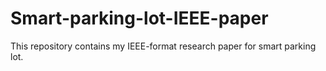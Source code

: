 # Smart-parking-lot-IEEE-paper
This repository contains my IEEE-format research paper for smart parking lot.
